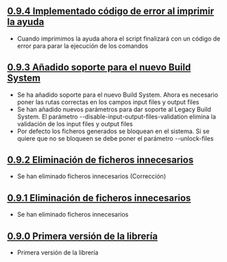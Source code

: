 ## [0.9.4 Implementado código de error al imprimir la ayuda](https://svrgitpub.sdos.es/iOS/SDOSSwinject.git/tree/v0.9.4)

- Cuando imprimimos la ayuda ahora el script finalizará con un código de error para parar la ejecución de los comandos

## [0.9.3 Añadido soporte para el nuevo Build System](https://svrgitpub.sdos.es/iOS/SDOSSwinject.git/tree/v0.9.3)

- Se ha añadido soporte para el nuevo Build System. Ahora es necesario poner las rutas correctas en los campos input files y output files
- Se han añadido nuevos parámetros para dar soporte al Legacy Build System. El parámetro --disable-input-output-files-validation elimina la validación de los input files y output files
- Por defecto los ficheros generados se bloquean en el sistema. Si se quiere que no se bloqueen se debe poner el parámetro --unlock-files

## [0.9.2 Eliminación de ficheros innecesarios](https://svrgitpub.sdos.es/iOS/SDOSSwinject.git/tree/v0.9.2)

- Se han eliminado ficheros innecesarios (Corrección)

## [0.9.1 Eliminación de ficheros innecesarios](https://svrgitpub.sdos.es/iOS/SDOSSwinject.git/tree/v0.9.1)

- Se han eliminado ficheros innecesarios

## [0.9.0 Primera versión de la librería](https://svrgitpub.sdos.es/iOS/SDOSSwinject.git/tree/v0.9.0)

- Primera versión de la librería
